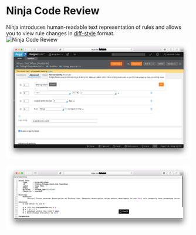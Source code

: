 # Ninja Code Review
Ninja introduces human-readable text representation of rules and allows you to view rule changes in [diff-style](https://github.com/pegadevops/ninja-cookbook/commit/a4df711d6514120c9a4138b9420530321bbdf807?diff=unified) format.  
![Ninja Code Review](ninja_code_review.gif)  
![View rule as Ninja](view_rule_as_ninja.png)  
![Ninja human readable When](ninja_human_readable_when.png)
